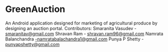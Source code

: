 # GreenAuction
An Android application designed for marketing of agricultural produce by designing an auction portal.
Contributors:
Smaranita Vasudev - smaranitav@gmail.com
Shravan Ram - shravan.ram96@gmail.com
Namrata Balanchandra -namratabalachandra1@gmail.com
Punya P Shetty - punyapshetty@gmail.com
